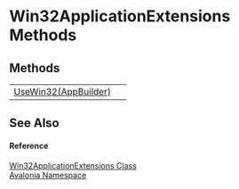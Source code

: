 # Win32ApplicationExtensions Methods




## Methods
<table>
<tr>
<td><a href="M_Avalonia_Win32ApplicationExtensions_UseWin32">UseWin32(AppBuilder)</a></td>
<td> </td>
</tr>
</table>

## See Also


#### Reference
<a href="T_Avalonia_Win32ApplicationExtensions">Win32ApplicationExtensions Class</a>  
<a href="N_Avalonia">Avalonia Namespace</a>  
